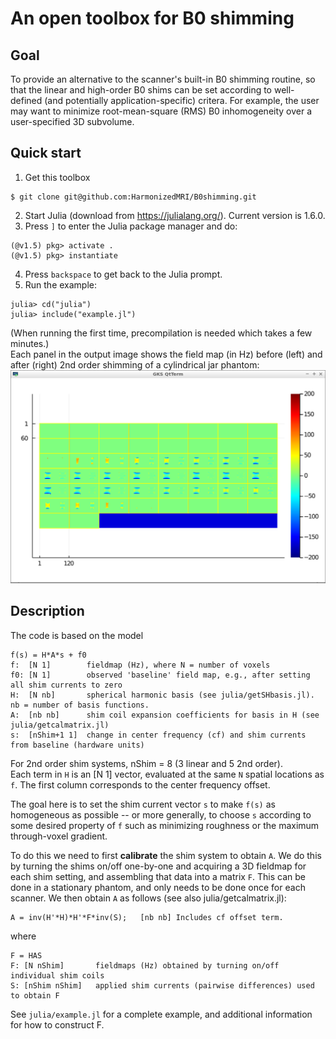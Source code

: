 # An open toolbox for B0 shimming 

##  Goal

To provide an alternative to the scanner's built-in B0 shimming routine,
so that the linear and high-order B0 shims can be set according to well-defined 
(and potentially application-specific) critera.
For example, the user may want to minimize root-mean-square (RMS) B0 inhomogeneity 
over a user-specified 3D subvolume.


## Quick start

1. Get this toolbox
```
$ git clone git@github.com:HarmonizedMRI/B0shimming.git
```
2. Start Julia (download from https://julialang.org/). Current version is 1.6.0.
3. Press `]` to enter the Julia package manager and do:
```
(@v1.5) pkg> activate .
(@v1.5) pkg> instantiate
```
4. Press `backspace` to get back to the Julia prompt.
5. Run the example:
```
julia> cd("julia")
julia> include("example.jl")
```
(When running the first time, precompilation is needed which takes a few minutes.)  
Each panel in the output image shows the field map (in Hz) before (left) and 
after (right) 2nd order shimming of a cylindrical jar phantom:
![output of examples.jl](resources/out.png "Example")


## Description

The code is based on the model
```
f(s) = H*A*s + f0         
f:  [N 1]        fieldmap (Hz), where N = number of voxels
f0: [N 1]        observed 'baseline' field map, e.g., after setting all shim currents to zero
H:  [N nb]       spherical harmonic basis (see julia/getSHbasis.jl). nb = number of basis functions.
A:  [nb nb]      shim coil expansion coefficients for basis in H (see julia/getcalmatrix.jl)
s:  [nShim+1 1]  change in center frequency (cf) and shim currents from baseline (hardware units)
```
For 2nd order shim systems, nShim = 8 (3 linear and 5 2nd order).  
Each term in `H` is an [N 1] vector, evaluated at the same `N` spatial locations as `f`. 
The first column corresponds to the center frequency offset.

The goal here is to set the shim current vector `s` to make `f(s)` as homogeneous
as possible -- or more generally, to choose `s` according to some desired property of `f`
such as minimizing roughness or the maximum through-voxel gradient.

To do this we need to first **calibrate** the shim system to obtain `A`.
We do this by turning the shims on/off one-by-one and acquiring a 3D fieldmap for each shim setting,
and assembling that data into a matrix `F`.
This can be done in a stationary phantom, and only needs to be done once for each scanner.
We then obtain `A` as follows (see also julia/getcalmatrix.jl):
```
A = inv(H'*H)*H'*F*inv(S);   [nb nb] Includes cf offset term.
```
where
```
F = HAS
F: [N nShim]       fieldmaps (Hz) obtained by turning on/off individual shim coils
S: [nShim nShim]   applied shim currents (pairwise differences) used to obtain F
```
See `julia/example.jl` for a complete example, and additional information for how to construct F.


